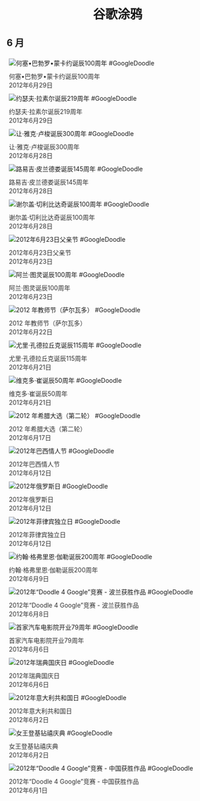 
<h1 align="center"> 谷歌涂鸦 </h1>




## 6 月

<div class="image">


<img src="https://lh3.googleusercontent.com/I_neboh5FQl7ei4do_qoNWpZxBmQw8PIhnuGLqTLU8H729zh4yeHZr4rmyokuPOtZKmMZKIvX5iYczWgKDoK_FwIBwD4SB1VsTgEGRud=s660" alt="何塞•巴勃罗•蒙卡约诞辰100周年 #GoogleDoodle" style="margin: 5px"/>
<div class="info" style="font-size: 14px; color:#333333; margin:5px"><div class="title">何塞•巴勃罗•蒙卡约诞辰100周年</div><div class="date">2012年6月29日</div></div>

<img src="https://lh3.googleusercontent.com/UBTW2xoxJNIohQ35oDh5g7MwUT4qC8Es6axwx3EAEqM8t05_XeqeBSuoZxBH_qcfvFnGuF2J77ZHSJ0a8_wymptxLyK2x3Yf-aF6Q1NH=s660" alt="约瑟夫·拉素尔诞辰219周年 #GoogleDoodle" style="margin: 5px"/>
<div class="info" style="font-size: 14px; color:#333333; margin:5px"><div class="title">约瑟夫·拉素尔诞辰219周年</div><div class="date">2012年6月29日</div></div>

<img src="https://lh3.googleusercontent.com/DD6byDHIu4xLFGMPuXiPRnq8UzgCRA3vL3uH4MbidqrmXoUKLEict4r1KB6yGjYlAAZ5xHlbY1njbFkageiJuSHBnIIakwm7r3bDUAGvZw=s660" alt="让·雅克·卢梭诞辰300周年 #GoogleDoodle" style="margin: 5px"/>
<div class="info" style="font-size: 14px; color:#333333; margin:5px"><div class="title">让·雅克·卢梭诞辰300周年</div><div class="date">2012年6月28日</div></div>

<img src="//www.google.com/logos/2012/pirandello-12-hp.jpg" alt="路易吉·皮兰德娄诞辰145周年 #GoogleDoodle" style="margin: 5px"/>
<div class="info" style="font-size: 14px; color:#333333; margin:5px"><div class="title">路易吉·皮兰德娄诞辰145周年</div><div class="date">2012年6月28日</div></div>

<img src="https://lh3.googleusercontent.com/hvsIwSbMbSlz82izTuzLfjljF-_aYxws2oMPKtQQfb86_OvbCc_nzMWojN70owAZ80ArmyR4eTbp5wy6jw7D4vWh0WjS_IB3ClMr8OqP=s660" alt="谢尔盖·切利比达奇诞辰100周年 #GoogleDoodle" style="margin: 5px"/>
<div class="info" style="font-size: 14px; color:#333333; margin:5px"><div class="title">谢尔盖·切利比达奇诞辰100周年</div><div class="date">2012年6月28日</div></div>

<img src="https://lh3.googleusercontent.com/y4yilRGnwUbWgGYTJIs5OeNvIwDP8_MlNgXgcNBGQB0EaJaBZoMfhODPdNcehd4TaWuT8sBDafhGyItXBkgrOaDc8F7ByV383efwYwmc=s660" alt="2012年6月23日父亲节 #GoogleDoodle" style="margin: 5px"/>
<div class="info" style="font-size: 14px; color:#333333; margin:5px"><div class="title">2012年6月23日父亲节</div><div class="date">2012年6月23日</div></div>

<img src="//www.google.com/logos/2012/turing-doodle-static.jpg" alt="阿兰·图灵诞辰100周年 #GoogleDoodle" style="margin: 5px"/>
<div class="info" style="font-size: 14px; color:#333333; margin:5px"><div class="title">阿兰·图灵诞辰100周年</div><div class="date">2012年6月23日</div></div>

<img src="https://lh3.googleusercontent.com/G-e0mjBPNoALq1cQtiDuItCb82-PmPwEDglHXl-zQqgfN5l_5p_Yf6Pn_U_6PrcHrby_eSAUqAkyI9ENAJYoroNS-CKLkBBmEFjccAe3=s660" alt="2012 年教师节（萨尔瓦多） #GoogleDoodle" style="margin: 5px"/>
<div class="info" style="font-size: 14px; color:#333333; margin:5px"><div class="title">2012 年教师节（萨尔瓦多）</div><div class="date">2012年6月22日</div></div>

<img src="https://lh3.googleusercontent.com/_qahHMI9izNpTJfqzov2AVRYgWjddu4DzpsYUCn4eL9Wv2_F7SX5EW1xqptYpJzDH9JZIwB4U1Zr5WdN8ckNwfi43UhAgCnCYcseWo3m=s660" alt="尤里·孔德拉丘克诞辰115周年 #GoogleDoodle" style="margin: 5px"/>
<div class="info" style="font-size: 14px; color:#333333; margin:5px"><div class="title">尤里·孔德拉丘克诞辰115周年</div><div class="date">2012年6月21日</div></div>

<img src="https://lh3.googleusercontent.com/vgK9FvEqgIlzapeBb_556atZHX6UTa7pWxc08ohPZLjsktLvd1Q7PNtMmvBJI2o4r_bcrOeMxlx4U_a4tf5N2jv1oI1zO5qeOZpqVm0=s660" alt="维克多·崔诞辰50周年 #GoogleDoodle" style="margin: 5px"/>
<div class="info" style="font-size: 14px; color:#333333; margin:5px"><div class="title">维克多·崔诞辰50周年</div><div class="date">2012年6月21日</div></div>

<img src="https://lh3.googleusercontent.com/XHPx0TA_lMpIewl9HUbAd6-CuWhAZaCMd98lujuvjdVnrSLEJ3smEJB-TefeyBweOIo01l68ViW2Fiyw0nRexBqCyX4CdfpAXg3ByWRH=s660" alt="2012 年希腊大选（第二轮） #GoogleDoodle" style="margin: 5px"/>
<div class="info" style="font-size: 14px; color:#333333; margin:5px"><div class="title">2012 年希腊大选（第二轮）</div><div class="date">2012年6月17日</div></div>

<img src="https://lh3.googleusercontent.com/wxpcFK9rTGPv7UIWlS26XdYyI4j2HHT76BPcT7gTuZECJD02Qu5UWYRn78td_XIFe4nTXWYSDrnrFfDe5kfadgkyayvfTN_ndxkSYVn8=s660" alt="2012年巴西情人节 #GoogleDoodle" style="margin: 5px"/>
<div class="info" style="font-size: 14px; color:#333333; margin:5px"><div class="title">2012年巴西情人节</div><div class="date">2012年6月12日</div></div>

<img src="https://lh3.googleusercontent.com/v4NnW_15X-TZ1YBPjQV_c8p_tKQUizSzbVMoEpUbbJ_mvI_aI2w1knngmyOury7aEHAk9PeK4D-h8h967NxbpZl9ExDQ6acvolWBZSI=s660" alt="2012年俄罗斯日 #GoogleDoodle" style="margin: 5px"/>
<div class="info" style="font-size: 14px; color:#333333; margin:5px"><div class="title">2012年俄罗斯日</div><div class="date">2012年6月12日</div></div>

<img src="https://lh3.googleusercontent.com/_ehoRSx2MHM18GZnxClZJ7OvIETc-IVX-31Kkt0iSL26vH5FwhWhnBzBsLUooE1EkANGtH7Yg-lP0IilMSEihq6JS9KdVwnBTczABgA=s660" alt="2012年菲律宾独立日 #GoogleDoodle" style="margin: 5px"/>
<div class="info" style="font-size: 14px; color:#333333; margin:5px"><div class="title">2012年菲律宾独立日</div><div class="date">2012年6月12日</div></div>

<img src="https://lh3.googleusercontent.com/ZSTEugQnzLZgNrBw--rQcDJswFk6S_vrSeYQheKl06daHNs99FbQrtXEVA2FT4HT7KGJH_0hPZbxFOGeVOQNN8RcvRYxYvMNA9whK-6n=s660" alt="约翰·格弗里恩·伽勒诞辰200周年 #GoogleDoodle" style="margin: 5px"/>
<div class="info" style="font-size: 14px; color:#333333; margin:5px"><div class="title">约翰·格弗里恩·伽勒诞辰200周年</div><div class="date">2012年6月9日</div></div>

<img src="https://lh3.googleusercontent.com/JHwVNKI0phuRFUNfzW6ouemPXtEJdpzfo56FfeTJW-LP5ABCCkNv7vhRtTOch9oS5YKJSpdNp2erJyoFq1zWhSnCB2zJRUTJyqC4E_tn=s660" alt="2012年“Doodle 4 Google”竞赛 - 波兰获胜作品 #GoogleDoodle" style="margin: 5px"/>
<div class="info" style="font-size: 14px; color:#333333; margin:5px"><div class="title">2012年“Doodle 4 Google”竞赛 - 波兰获胜作品</div><div class="date">2012年6月8日</div></div>

<img src="https://lh3.googleusercontent.com/rv0phKiFy91z8tC3A1d69cX-qKqh4cJXVIcCGkAIHaYJWeZAZ5XSPO8E_zb0u_8wvE22cazwwdBa7aB3wDF1w3WRrOV2Md0CcD00FIY=s660" alt="首家汽车电影院开业79周年 #GoogleDoodle" style="margin: 5px"/>
<div class="info" style="font-size: 14px; color:#333333; margin:5px"><div class="title">首家汽车电影院开业79周年</div><div class="date">2012年6月6日</div></div>

<img src="https://lh3.googleusercontent.com/KjXti4W4CBeDNHEpysEqmggMByXKFEjvYQdUcePJvieuBvpY75WPIrIxMq2Ckn3j-PZibN6sXdQ8FSt3tXKXDWIUBRhT3lVfpiYNbWCS=s660" alt="2012年瑞典国庆日 #GoogleDoodle" style="margin: 5px"/>
<div class="info" style="font-size: 14px; color:#333333; margin:5px"><div class="title">2012年瑞典国庆日</div><div class="date">2012年6月6日</div></div>

<img src="https://lh3.googleusercontent.com/B7KH40-pVTCmLzUs70KU43B5kHsxiVXHGUb1xkcdO-6aDtMXgqI2hw_ChFYl_zuLuOnS5ump4XqOis0FtXSmtLc21ZHjBFhz9K4WBDID=s660" alt="2012年意大利共和国日 #GoogleDoodle" style="margin: 5px"/>
<div class="info" style="font-size: 14px; color:#333333; margin:5px"><div class="title">2012年意大利共和国日</div><div class="date">2012年6月2日</div></div>

<img src="https://lh3.googleusercontent.com/LhXkv0AP35YtPfXaBvlnyrLQUmJKEozZIenWvENfU-wCuSPAso9scxvXhMVlrhHCUyUSIBr9OGdmKUuwxRXV-M8De6ZpJ04VK-_nbzf7=s660" alt="女王登基钻禧庆典 #GoogleDoodle" style="margin: 5px"/>
<div class="info" style="font-size: 14px; color:#333333; margin:5px"><div class="title">女王登基钻禧庆典</div><div class="date">2012年6月2日</div></div>

<img src="https://lh3.googleusercontent.com/WE-3SFpl5wePsC9A3EidCa4I75rDL1OcDyBh9nUMEFGEUbdyVC7ujznK4EusRZx6DCJO6NMyxL_1pOPYKvJSwgmgXPVk2ddUNop78aE=s660" alt="2012年“Doodle 4 Google”竞赛 - 中国获胜作品 #GoogleDoodle" style="margin: 5px"/>
<div class="info" style="font-size: 14px; color:#333333; margin:5px"><div class="title">2012年“Doodle 4 Google”竞赛 - 中国获胜作品</div><div class="date">2012年6月1日</div></div>

</div>








